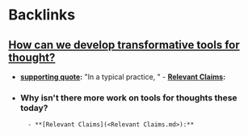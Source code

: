 
# Backlinks
## [How can we develop transformative tools for thought?](<How can we develop transformative tools for thought?.md>)
- **[supporting quote](<supporting quote.md>):** "In a typical practice, "
                - **[Relevant Claims](<Relevant Claims.md>):**

- ### Why isn't there more work on tools for thoughts these today?
        - **[Relevant Claims](<Relevant Claims.md>):**


